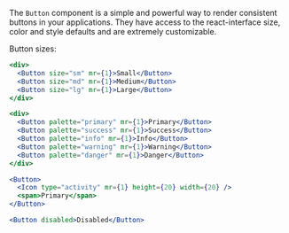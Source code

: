 The `Button` component is a simple and powerful way to render consistent buttons in your applications. They have access to the react-interface size, color and style defaults and are extremely customizable.

Button sizes:

```jsx
<div>
  <Button size="sm" mr={1}>Small</Button>
  <Button size="md" mr={1}>Medium</Button>
  <Button size="lg" mr={1}>Large</Button>
</div>
```

```jsx
<div>
  <Button palette="primary" mr={1}>Primary</Button>
  <Button palette="success" mr={1}>Success</Button>
  <Button palette="info" mr={1}>Info</Button>
  <Button palette="warning" mr={1}>Warning</Button>
  <Button palette="danger" mr={1}>Danger</Button>
</div>
```

```jsx
<Button>
  <Icon type="activity" mr={1} height={20} width={20} />
  <span>Primary</span>
</Button>
```

```jsx
<Button disabled>Disabled</Button>
```